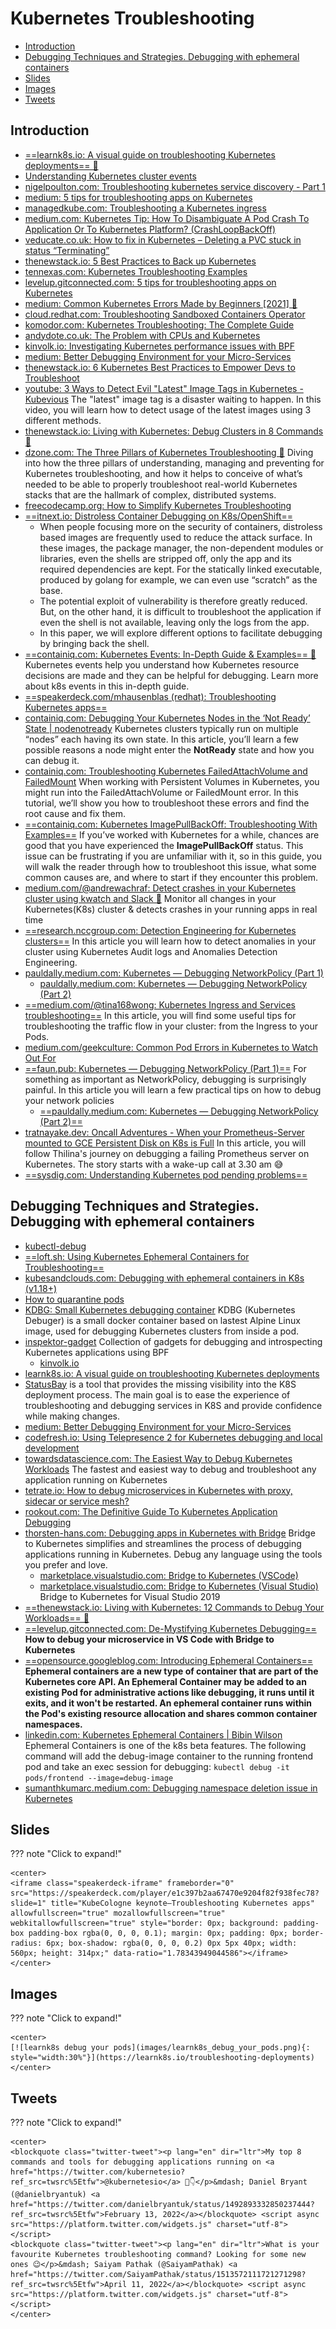 # Kubernetes Troubleshooting
- [Introduction](#introduction)
- [Debugging Techniques and Strategies. Debugging with ephemeral containers](#debugging-techniques-and-strategies-debugging-with-ephemeral-containers)
- [Slides](#slides)
- [Images](#images)
- [Tweets](#tweets)

## Introduction
* [==learnk8s.io: A visual guide on troubleshooting Kubernetes deployments== 🌟](https://learnk8s.io/troubleshooting-deployments)
* [Understanding Kubernetes cluster events](https://banzaicloud.com/blog/k8s-cluster-logging/)
* [nigelpoulton.com: Troubleshooting kubernetes service discovery - Part 1](https://nigelpoulton.com/blog/f/troubleshooting-kubernetes-service-discovery---part-1)
* [medium: 5 tips for troubleshooting apps on Kubernetes](https://medium.com/@alexellisuk/5-tips-for-troubleshooting-apps-on-kubernetes-835b6b539c24)
* [managedkube.com: Troubleshooting a Kubernetes ingress](https://managedkube.com/kubernetes/trace/ingress/service/port/not/matching/pod/k8sbot/2019/02/13/trace-ingress.html)
* [medium.com: Kubernetes Tip: How To Disambiguate A Pod Crash To Application Or To Kubernetes Platform? (CrashLoopBackOff)](https://medium.com/tailwinds-navigator/kubernetes-tip-how-to-disambiguate-a-pod-crash-to-application-or-to-kubernetes-platform-f6c1395a8d09)
* [veducate.co.uk: How to fix in Kubernetes – Deleting a PVC stuck in status “Terminating”](https://veducate.co.uk/kubernetes-pvc-terminating/)
* [thenewstack.io: 5 Best Practices to Back up Kubernetes](https://thenewstack.io/5-best-practices-to-back-up-kubernetes/)
* [tennexas.com: Kubernetes Troubleshooting Examples](https://tennexas.com/kubernetes-troubleshooting-examples/)
* [levelup.gitconnected.com: 5 tips for troubleshooting apps on Kubernetes](https://levelup.gitconnected.com/5-tips-for-troubleshooting-apps-on-kubernetes-835b6b539c24)
* [medium: Common Kubernetes Errors Made by Beginners [2021] 🌟](https://medium.com/nerd-for-tech/common-kubernetes-errors-made-by-beginners-274b50e18a01)
* [cloud.redhat.com: Troubleshooting Sandboxed Containers Operator](https://cloud.redhat.com/blog/sandboxed-containers-operator-from-zero-to-hero-the-hard-way-part-2)
* [komodor.com: Kubernetes Troubleshooting: The Complete Guide](https://komodor.com/learn/kubernetes-troubleshooting-the-complete-guide/)
* [andydote.co.uk: The Problem with CPUs and Kubernetes](https://andydote.co.uk/2021/06/02/os-cpus-and-kubernetes/)
* [kinvolk.io: Investigating Kubernetes performance issues with BPF](https://kinvolk.io/blog/2020/04/inside-kinvolk-labs-investigating-kubernetes-performance-issues-with-bpf/)
* [medium: Better Debugging Environment for your Micro-Services](https://medium.com/@moshe.beladev.mb/better-debugging-environment-for-your-micro-services-9420a71b8a37)
* [thenewstack.io: 6 Kubernetes Best Practices to Empower Devs to Troubleshoot](https://thenewstack.io/6-kubernetes-best-practices-to-empower-devs-to-troubleshoot/)
* [youtube: 3 Ways to Detect Evil "Latest" Image Tags in Kubernetes - Kubevious](https://www.youtube.com/watch?v=93RlMqO4glM&t=6s&ab_channel=Kubevious) The "latest" image tag is a disaster waiting to happen. In this video, you will learn how to detect usage of the latest images using 3 different methods.
* [thenewstack.io: Living with Kubernetes: Debug Clusters in 8 Commands 🌟](https://thenewstack.io/living-with-kubernetes-debug-clusters-in-8-commands/)
* [dzone.com: The Three Pillars of Kubernetes Troubleshooting 🌟](https://dzone.com/articles/the-three-pillars-of-kubernetes-troubleshooting) Diving into how the three pillars of understanding, managing and preventing for Kubernetes troubleshooting, and how it helps to conceive of what’s needed to be able to properly troubleshoot real-world Kubernetes stacks that are the hallmark of complex, distributed systems.
* [freecodecamp.org: How to Simplify Kubernetes Troubleshooting](https://www.freecodecamp.org/news/how-to-simplify-kubernetes-troubleshooting/)
* [==itnext.io: Distroless Container Debugging on K8s/OpenShift==](https://itnext.io/distroless-container-debugging-on-k8s-openshift-e418fd66fdad)
    * When people focusing more on the security of containers, distroless based images are frequently used to reduce the attack surface. In these images, the package manager, the non-dependent modules or libraries, even the shells are stripped off, only the app and its required dependencies are kept. For the statically linked executable, produced by golang for example, we can even use “scratch” as the base.
    * The potential exploit of vulnerability is therefore greatly reduced. But, on the other hand, it is difficult to troubleshoot the application if even the shell is not available, leaving only the logs from the app.
    * In this paper, we will explore different options to facilitate debugging by bringing back the shell.
* [==containiq.com: Kubernetes Events: In-Depth Guide & Examples== 🌟](https://www.containiq.com/post/kubernetes-events) Kubernetes events help you understand how Kubernetes resource decisions are made and they can be helpful for debugging. Learn more about k8s events in this in-depth guide.
* [==speakerdeck.com/mhausenblas (redhat): Troubleshooting Kubernetes apps==](https://speakerdeck.com/mhausenblas/kubecologne-keynote-troubleshooting-kubernetes-apps)
* [containiq.com: Debugging Your Kubernetes Nodes in the ‘Not Ready’ State | nodenotready](https://www.containiq.com/post/debugging-kubernetes-nodes-in-not-ready-state) Kubernetes clusters typically run on multiple “nodes” each having its own state. In this article, you’ll learn a few possible reasons a node might enter the **NotReady** state and how you can debug it.
* [containiq.com: Troubleshooting Kubernetes FailedAttachVolume and FailedMount](https://www.containiq.com/post/fixing-kubernetes-failedattachvolume-and-failedmount) When working with Persistent Volumes in Kubernetes, you might run into the FailedAttachVolume or FailedMount error. In this tutorial, we’ll show you how to troubleshoot these errors and find the root cause and fix them.
* [==containiq.com: Kubernetes ImagePullBackOff: Troubleshooting With Examples==](https://www.containiq.com/post/kubernetes-imagepullbackoff) If you’ve worked with Kubernetes for a while, chances are good that you have experienced the **ImagePullBackOff** status. This issue can be frustrating if you are unfamiliar with it, so in this guide, you will walk the reader through how to troubleshoot this issue, what some common causes are, and where to start if they encounter this problem.
* [medium.com/@andrewachraf: Detect crashes in your Kubernetes cluster using kwatch and Slack 🌟](https://medium.com/@andrewachraf/detect-crashes-in-your-cluster-using-kwatch-an-slack-84b979e93e03) Monitor all changes in your Kubernetes(K8s) cluster & detects crashes in your running apps in real time
* [==research.nccgroup.com: Detection Engineering for Kubernetes clusters==](https://research.nccgroup.com/2021/11/10/detection-engineering-for-kubernetes-clusters/) In this article you will learn how to detect anomalies in your cluster using Kubernetes Audit logs and Anomalies Detection Engineering.
* [pauldally.medium.com: Kubernetes — Debugging NetworkPolicy (Part 1)](https://pauldally.medium.com/debugging-networkpolicy-part-1-249921cdba37)
    * [pauldally.medium.com: Kubernetes — Debugging NetworkPolicy (Part 2)](https://pauldally.medium.com/debugging-networkpolicy-part-2-2d5c42d8465c)
* [==medium.com/@tina168wong: Kubernetes Ingress and Services troubleshooting==](https://medium.com/@tina168wong/kubernetes-ingress-and-services-troubleshooting-e2bb01007175) In this article, you will find some useful tips for troubleshooting the traffic flow in your cluster: from the Ingress to your Pods.
* [medium.com/geekculture: Common Pod Errors in Kubernetes to Watch Out For](https://medium.com/geekculture/common-pod-errors-in-kubernetes-to-watch-out-for-d808737f4ade)
* [==faun.pub: Kubernetes — Debugging NetworkPolicy (Part 1)==](https://faun.pub/debugging-networkpolicy-part-1-249921cdba37) For something as important as NetworkPolicy, debugging is surprisingly painful. In this article you will learn a few practical tips on how to debug your network policies
    * [==pauldally.medium.com: Kubernetes — Debugging NetworkPolicy (Part 2)==](https://pauldally.medium.com/debugging-networkpolicy-part-2-2d5c42d8465c)
* [tratnayake.dev: Oncall Adventures - When your Prometheus-Server mounted to GCE Persistent Disk on K8s is Full](https://tratnayake.dev/oncall-adventures-prometheus-filled-disk) In this article, you will follow Thilina's journey on debugging a failing Prometheus server on Kubernetes. The story starts with a wake-up call at 3.30 am 😅
* [==sysdig.com: Understanding Kubernetes pod pending problems==](https://sysdig.com/blog/kubernetes-pod-pending-problems/)

## Debugging Techniques and Strategies. Debugging with ephemeral containers
- [kubectl-debug](https://github.com/aylei/kubectl-debug)
- [==loft.sh: Using Kubernetes Ephemeral Containers for Troubleshooting==](https://loft.sh/blog/using-kubernetes-ephemeral-containers-for-troubleshooting/)
- [kubesandclouds.com: Debugging with ephemeral containers in K8s (v1.18+)](https://kubesandclouds.com/index.php/2020/05/30/ephemeral-containers-in-k8s/)
- [How to quarantine pods](https://www.reddit.com/r/kubernetes/comments/gt3uvg/how_to_quarantine_pods/)
- [KDBG: Small Kubernetes debugging container](https://github.com/nvucinic/kdbg) KDBG (Kubernetes Debuger) is a small docker container based on lastest Alpine Linux image, used for debugging Kubernetes clusters from inside a pod.
- [inspektor-gadget](https://github.com/kinvolk/inspektor-gadget) Collection of gadgets for debugging and introspecting Kubernetes applications using BPF 
    - [kinvolk.io](https://kinvolk.io)
- [learnk8s.io: A visual guide on troubleshooting Kubernetes deployments](https://learnk8s.io/troubleshooting-deployments)
- [StatusBay](https://github.com/similarweb/statusbay) is a tool that provides the missing visibility into the K8S deployment process. The main goal is to ease the experience of troubleshooting and debugging services in K8S and provide confidence while making changes.
- [medium: Better Debugging Environment for your Micro-Services](https://medium.com/@moshe.beladev.mb/better-debugging-environment-for-your-micro-services-9420a71b8a37)
- [codefresh.io: Using Telepresence 2 for Kubernetes debugging and local development](https://codefresh.io/kubernetes-tutorial/telepresence-2-local-development/)
- [towardsdatascience.com: The Easiest Way to Debug Kubernetes Workloads](https://towardsdatascience.com/the-easiest-way-to-debug-kubernetes-workloads-ff2ff5e3cc75) The fastest and easiest way to debug and troubleshoot any application running on Kubernetes
- [tetrate.io: How to debug microservices in Kubernetes with proxy, sidecar or service mesh?](https://www.tetrate.io/blog/how-to-debug-microservices-in-kubernetes-with-proxy-sidecar-or-service-mesh)
- [rookout.com: The Definitive Guide To Kubernetes Application Debugging](https://www.rookout.com/blog/kubernetes-application-debugging)
- [thorsten-hans.com: Debugging apps in Kubernetes with Bridge](https://www.thorsten-hans.com/debugging-apps-in-kubernetes-with-bridge/) Bridge to Kubernetes simplifies and streamlines the process of debugging applications running in Kubernetes. Debug any language using the tools you prefer and love.
    - [marketplace.visualstudio.com: Bridge to Kubernetes (VSCode)](https://marketplace.visualstudio.com/items?itemName=mindaro.mindaro)
    - [marketplace.visualstudio.com: Bridge to Kubernetes (Visual Studio)](https://marketplace.visualstudio.com/items?itemName=ms-azuretools.mindaro) Bridge to Kubernetes for Visual Studio 2019
- [==thenewstack.io: Living with Kubernetes: 12 Commands to Debug Your Workloads== 🌟](https://thenewstack.io/living-with-kubernetes-12-commands-to-debug-your-workloads/)
- [==levelup.gitconnected.com: De-Mystifying Kubernetes Debugging==](https://levelup.gitconnected.com/de-mystifying-kubernetes-debugging-de9e1c82ac3e) __How to debug your microservice in VS Code with Bridge to Kubernetes__
- [==opensource.googleblog.com: Introducing Ephemeral Containers==](https://opensource.googleblog.com/2022/01/Introducing%20Ephemeral%20Containers.html) **Ephemeral containers are a new type of container that are part of the Kubernetes core API. An Ephemeral Container may be added to an existing Pod for administrative actions like debugging, it runs until it exits, and it won't be restarted. An ephemeral container runs within the Pod's existing resource allocation and shares common container namespaces.**
- [linkedin.com: Kubernetes Ephemeral Containers | Bibin Wilson](https://www.linkedin.com/pulse/kubernetes-ephemeral-containers-bibin-wilson/) Ephemeral Containers is one of the k8s beta features. The following command will add the debug-image container to the running frontend pod and take an exec session for debugging: ```kubectl debug -it pods/frontend --image=debug-image```
- [sumanthkumarc.medium.com: Debugging namespace deletion issue in Kubernetes](https://sumanthkumarc.medium.com/debugging-namespace-deletion-issue-in-kubernetes-f6f8b40a4368)

## Slides
??? note "Click to expand!"

    <center>
    <iframe class="speakerdeck-iframe" frameborder="0" src="https://speakerdeck.com/player/e1c397b2aa67470e9204f82f938fec78?slide=1" title="KubeCologne keynote—Troubleshooting Kubernetes apps" allowfullscreen="true" mozallowfullscreen="true" webkitallowfullscreen="true" style="border: 0px; background: padding-box padding-box rgba(0, 0, 0, 0.1); margin: 0px; padding: 0px; border-radius: 6px; box-shadow: rgba(0, 0, 0, 0.2) 0px 5px 40px; width: 560px; height: 314px;" data-ratio="1.78343949044586"></iframe>
    </center>

## Images
??? note "Click to expand!"

    <center>
    [![learnk8s debug your pods](images/learnk8s_debug_your_pods.png){: style="width:30%"}](https://learnk8s.io/troubleshooting-deployments)
    </center>

## Tweets
??? note "Click to expand!"

    <center>
    <blockquote class="twitter-tweet"><p lang="en" dir="ltr">My top 8 commands and tools for debugging applications running on <a href="https://twitter.com/kubernetesio?ref_src=twsrc%5Etfw">@kubernetesio</a> 🧵👇</p>&mdash; Daniel Bryant (@danielbryantuk) <a href="https://twitter.com/danielbryantuk/status/1492893332850237444?ref_src=twsrc%5Etfw">February 13, 2022</a></blockquote> <script async src="https://platform.twitter.com/widgets.js" charset="utf-8"></script>
    <blockquote class="twitter-tweet"><p lang="en" dir="ltr">What is your favourite Kubernetes troubleshooting command? Looking for some new ones 😉</p>&mdash; Saiyam Pathak (@SaiyamPathak) <a href="https://twitter.com/SaiyamPathak/status/1513572111721271298?ref_src=twsrc%5Etfw">April 11, 2022</a></blockquote> <script async src="https://platform.twitter.com/widgets.js" charset="utf-8"></script>
    </center>